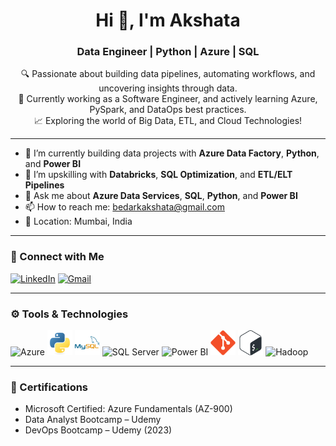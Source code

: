 <h1 align="center">Hi 👋, I'm Akshata</h1>
<h3 align="center">Data Engineer | Python | Azure | SQL</h3>

<p align="center">
🔍 Passionate about building data pipelines, automating workflows, and uncovering insights through data.<br>
🎯 Currently working as a Software Engineer, and actively learning Azure, PySpark, and DataOps best practices.<br>
📈 Exploring the world of Big Data, ETL, and Cloud Technologies!
</p>

---

- 🔭 I’m currently building data projects with **Azure Data Factory**, **Python**, and **Power BI**
- 🌱 I’m upskilling with **Databricks**, **SQL Optimization**, and **ETL/ELT Pipelines**
- 💬 Ask me about **Azure Data Services**, **SQL**, **Python**, and **Power BI**
- 📫 How to reach me: bedarkakshata@gmail.com
- 📍 Location: Mumbai, India

---

### 🔗 Connect with Me

<p align="left">
<a href="https://www.linkedin.com/in/akshatabedarkar/" target="_blank"><img src="https://raw.githubusercontent.com/rahuldkjain/github-profile-readme-generator/master/src/images/icons/Social/linked-in-alt.svg" alt="LinkedIn" width="30" /></a>
<a href="mailto:bedarkakshata@gmail.com"><img src="https://img.icons8.com/fluency/30/gmail-new.png" alt="Gmail"/></a>
</p>

---

### ⚙️ Tools & Technologies

<p align="left">
  <img src="https://www.vectorlogo.zone/logos/microsoft_azure/microsoft_azure-icon.svg" width="40" title="Azure"/>
  <img src="https://raw.githubusercontent.com/devicons/devicon/master/icons/python/python-original.svg" width="40" title="Python"/>
  <img src="https://raw.githubusercontent.com/devicons/devicon/master/icons/mysql/mysql-original-wordmark.svg" width="40" title="MySQL"/>
  <img src="https://www.svgrepo.com/show/303229/microsoft-sql-server-logo.svg" width="40" title="SQL Server"/>
  <img src="https://cdn.worldvectorlogo.com/logos/power-bi.svg" width="40" title="Power BI"/>
  <img src="https://raw.githubusercontent.com/devicons/devicon/master/icons/git/git-original.svg" width="40" title="Git"/>
  <img src="https://raw.githubusercontent.com/devicons/devicon/master/icons/bash/bash-original.svg" width="40" title="Bash"/>
  <img src="https://www.vectorlogo.zone/logos/apache_hadoop/apache_hadoop-icon.svg" width="40" title="Hadoop"/>
</p>


---

### 🏅 Certifications
- Microsoft Certified: Azure Fundamentals (AZ-900)
- Data Analyst Bootcamp – Udemy
- DevOps Bootcamp – Udemy (2023)
